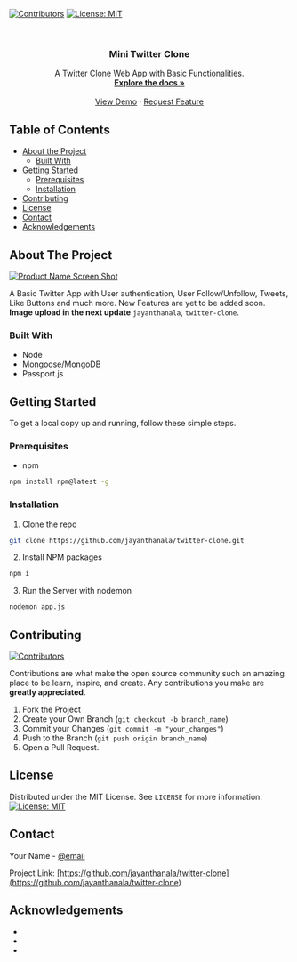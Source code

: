 
[![Contributors](https://img.shields.io/badge/Contributors-2-green.svg)](https://github.com/jayanthanala/twitter-clone/graphs/contributors)
[![License: MIT](https://img.shields.io/badge/License-MIT-yellow.svg)](https://opensource.org/licenses/MIT)


<!-- PROJECT LOGO -->
<br />
<p align="center">
  
  <h3 align="center">Mini Twitter Clone</h3>

  <p align="center">
    A Twitter Clone Web App with Basic Functionalities. 
    <br />
    <a href="https://github.com/jayanthanala/twitter-clone"><strong>Explore the docs »</strong></a>
    <br />
    <br />
    <a href="https://mini-twittercl.herokuapp.com/">View Demo</a>
    ·
    <a href="https://github.com/jayanthanala/twitter-clone/issues">Request Feature</a>
  </p>
</p>



<!-- TABLE OF CONTENTS -->
## Table of Contents

* [About the Project](#about-the-project)
  * [Built With](#built-with)
* [Getting Started](#getting-started)
  * [Prerequisites](#prerequisites)
  * [Installation](#installation)
* [Contributing](#contributing)
* [License](#license)
* [Contact](#contact)
* [Acknowledgements](#acknowledgements)



<!-- ABOUT THE PROJECT -->
## About The Project

[![Product Name Screen Shot](https://i.ibb.co/n1Ykdx3/Screenshot-2020-07-28-at-22-12-38.png)](https://i.ibb.co/n1Ykdx3/Screenshot-2020-07-28-at-22-12-38.png)

A Basic Twitter App with User authentication, User Follow/Unfollow, Tweets, Like Buttons and much more. New Features are yet to be added soon. 
**Image upload in the next update**
`jayanthanala`, `twitter-clone`.


### Built With

* Node
* Mongoose/MongoDB
* Passport.js



<!-- GETTING STARTED -->
## Getting Started

To get a local copy up and running, follow these simple steps.

### Prerequisites

* npm
```sh
npm install npm@latest -g
```

### Installation
 
1. Clone the repo
```sh
git clone https://github.com/jayanthanala/twitter-clone.git
```
2. Install NPM packages
```sh
npm i
```
3. Run the Server with nodemon
```sh
nodemon app.js 
```

<!-- CONTRIBUTING -->
## Contributing
[![Contributors](https://img.shields.io/badge/Contributors-2-green.svg)](https://github.com/jayanthanala/twitter-clone/graphs/contributors)

Contributions are what make the open source community such an amazing place to be learn, inspire, and create. Any contributions you make are **greatly appreciated**.

1. Fork the Project
2. Create your Own Branch (`git checkout -b branch_name`)
3. Commit your Changes (`git commit -m "your_changes"`)
4. Push to the Branch (`git push origin branch_name`)
5. Open a Pull Request.



<!-- LICENSE -->
## License

Distributed under the MIT License. See `LICENSE` for more information.
[![License: MIT](https://img.shields.io/badge/License-MIT-yellow.svg)](https://opensource.org/licenses/MIT)



<!-- CONTACT -->
## Contact

Your Name - [@email](javaoneapl@gmail.com)

Project Link: [https://github.com/jayanthanala/twitter-clone](https://github.com/jayanthanala/twitter-clone)



<!-- ACKNOWLEDGEMENTS -->
## Acknowledgements

* []()
* []()
* []()

